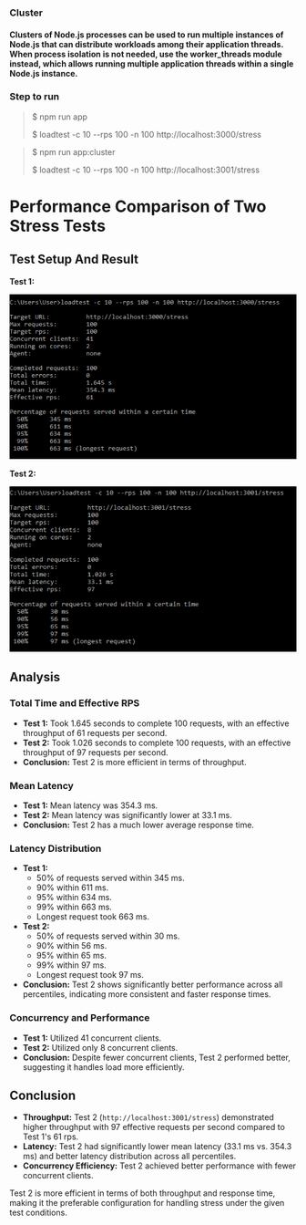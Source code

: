 ### Cluster
#### Clusters of Node.js processes can be used to run multiple instances of Node.js that can distribute workloads among their application threads. When process isolation is not needed, use the worker_threads module instead, which allows running multiple application threads within a single Node.js instance.

### Step to run
>$ npm run app
>
>$ loadtest -c 10 --rps 100 -n 100 http://localhost:3000/stress

>$ npm run app:cluster
>
>$ loadtest -c 10 --rps 100 -n 100 http://localhost:3001/stress

# Performance Comparison of Two Stress Tests

## Test Setup And Result
**Test 1:**

![Test 1 Results](./assets/test1.png)

**Test 2:**

![Test 2 Results](./assets/test2.png)
<!-- - **Test 1:**
  - **URL:** `http://localhost:3000/stress`
  - **Max requests:** 100
  - **Target requests per second (rps):** 100
  - **Concurrent clients:** 41
  - **Cores:** 2

- **Test 2:**
  - **URL:** `http://localhost:3001/stress`
  - **Max requests:** 100
  - **Target requests per second (rps):** 100
  - **Concurrent clients:** 8
  - **Cores:** 2

## Results

### Test 1
- **Completed requests:** 100
- **Total errors:** 0
- **Total time:** 1.645 s
- **Mean latency:** 354.3 ms
- **Effective rps:** 61
- **Latency distribution:**
  - 50% of requests served within: 345 ms
  - 90% of requests served within: 611 ms
  - 95% of requests served within: 634 ms
  - 99% of requests served within: 663 ms
  - Longest request time: 663 ms

### Test 2
- **Completed requests:** 100
- **Total errors:** 0
- **Total time:** 1.026 s
- **Mean latency:** 33.1 ms
- **Effective rps:** 97
- **Latency distribution:**
  - 50% of requests served within: 30 ms
  - 90% of requests served within: 56 ms
  - 95% of requests served within: 65 ms
  - 99% of requests served within: 97 ms
  - Longest request time: 97 ms -->

## Analysis

### Total Time and Effective RPS
- **Test 1:** Took 1.645 seconds to complete 100 requests, with an effective throughput of 61 requests per second.
- **Test 2:** Took 1.026 seconds to complete 100 requests, with an effective throughput of 97 requests per second.
- **Conclusion:** Test 2 is more efficient in terms of throughput.

### Mean Latency
- **Test 1:** Mean latency was 354.3 ms.
- **Test 2:** Mean latency was significantly lower at 33.1 ms.
- **Conclusion:** Test 2 has a much lower average response time.

### Latency Distribution
- **Test 1:**
  - 50% of requests served within 345 ms.
  - 90% within 611 ms.
  - 95% within 634 ms.
  - 99% within 663 ms.
  - Longest request took 663 ms.
- **Test 2:**
  - 50% of requests served within 30 ms.
  - 90% within 56 ms.
  - 95% within 65 ms.
  - 99% within 97 ms.
  - Longest request took 97 ms.
- **Conclusion:** Test 2 shows significantly better performance across all percentiles, indicating more consistent and faster response times.

### Concurrency and Performance
- **Test 1:** Utilized 41 concurrent clients.
- **Test 2:** Utilized only 8 concurrent clients.
- **Conclusion:** Despite fewer concurrent clients, Test 2 performed better, suggesting it handles load more efficiently.

## Conclusion
- **Throughput:** Test 2 (`http://localhost:3001/stress`) demonstrated higher throughput with 97 effective requests per second compared to Test 1's 61 rps.
- **Latency:** Test 2 had significantly lower mean latency (33.1 ms vs. 354.3 ms) and better latency distribution across all percentiles.
- **Concurrency Efficiency:** Test 2 achieved better performance with fewer concurrent clients.

Test 2 is more efficient in terms of both throughput and response time, making it the preferable configuration for handling stress under the given test conditions.
